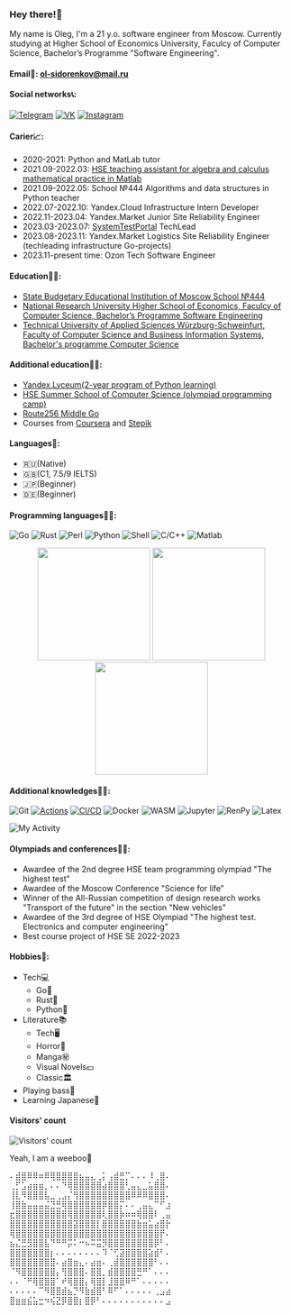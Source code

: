### Hey there!👋
My name is Oleg, I'm a 21 y.o. software engineer from Moscow.
Currently studying at Higher School of Economics University, Faculcy of Computer Science, Bachelor’s Programme "Software Engineering".

#### Email💌: ol-sidorenkov@mail.ru

#### Social networks📞:
[![Telegram](https://img.shields.io/badge/telegram-1DA1F2?logo=telegram&style=for-the-badge&logoColor=fff)](https://t.me/olegsama)
[![VK](https://img.shields.io/badge/VK-4b74a2?logo=vk&style=for-the-badge&logoColor=fff)](https://vk.com/olegsama)
[![Instagram](https://img.shields.io/badge/Instagram-fd5342?logo=instagram&style=for-the-badge&logoColor=fff)](https://www.instagram.com/olegsama)

#### Carier📈:
- 2020-2021: Python and MatLab tutor
- 2021.09-2022.03: [HSE teaching assistant for algebra and calculus mathematical practice in Matlab](https://cs.hse.ru/initiative/2021/2022-2)
- 2021.09-2022.05: School №444 Algorithms and data structures in Python teacher
- 2022.07-2022.10: Yandex.Cloud Infrastructure Intern Developer
- 2022.11-2023.04: Yandex.Market Junior Site Reliability Engineer
- 2023.03-2023.07: [SystemTestPortal](https://www.systemtestportal.org/) TechLead
- 2023.08-2023.11: Yandex.Market Logistics Site Reliability Engineer (techleading infrastructure Go-projects)
- 2023.11-present time: Ozon Tech Software Engineer

#### Education👨‍🎓:
- [State Budgetary Educational Institution of Moscow School №444](https://schv444.mskobr.ru)
- [National Research University Higher School of Economics, Faculcy of Computer Science, Bachelor’s Programme Software Engineering](https://www.hse.ru/en/ba/se)
- [Technical University of Applied Sciences Würzburg-Schweinfurt, Faculty of Computer Science and Business Information Systems, Bachelor's programme Computer Science](https://fiw.thws.de/en/)

#### Additional education👨‍🔧:
- [Yandex.Lyceum(2-year program of Python learning)](https://yandexlyceum.ru)
- [HSE Summer School of Computer Science (olympiad programming camp)](https://cs.hse.ru/csss)
- [Route256 Middle Go](https://route256.ozon.ru/go-developer)
- Courses from [Coursera](https://www.coursera.org) and [Stepik](https://stepik.org/users/153748980/certificates)

#### Languages👅:
- 🇷🇺(Native)
- 🇬🇧(C1, 7.5/9 IELTS)
- 🇯🇵(Beginner)
- 🇩🇪(Beginner)

#### Programming languages👨‍💻:
![Go](https://img.shields.io/badge/-Go-f7d3a4?style=for-the-badge&logo=go&logoColor=6cc)
![Rust](https://img.shields.io/badge/-Rust-868782?style=for-the-badge&logo=rust&logoColor=633)
![Perl](https://img.shields.io/badge/-Perl-4b5c87?style=for-the-badge&logo=Perl)
![Python](https://img.shields.io/badge/-Python-ffd541?style=for-the-badge&logo=Python)
![Shell](https://img.shields.io/badge/-Shell-273139?style=for-the-badge&logo=Bash)
![C/C++](https://img.shields.io/badge/C/C++-1c598f?style=for-the-badge&logo=cplusplus&logoColor=fff)
![Matlab](https://img.shields.io/badge/Matlab-d4291c?style=for-the-badge&logo=MatLab)

<p align="center">
  <img height="200" src="https://github-readme-stats.vercel.app/api/top-langs/?username=olegsama&langs_count=10&layout=compact"/>
  <img height="200" src="https://github-readme-stats.vercel.app/api?username=olegsama"/>
  <img height="200" src="https://github-readme-streak-stats.herokuapp.com/?user=olegsama"/>
</p>

#### Additional knowledges👨‍🏭:
![Git](https://img.shields.io/badge/-Git-e25a39?style=for-the-badge&logo=git&logoColor=fff)
[![Actions](https://img.shields.io/badge/-Actions-25292e?style=for-the-badge&logo=github&logoColor=fff)](https://github.com/olegsama)
[![CI/CD](https://img.shields.io/badge/-CI/CD-4a4e9e?style=for-the-badge&logo=gitlab&logoColor=#FC6D26)](https://gitlab.com/olegsama)
![Docker](https://img.shields.io/badge/-Docker-ebf8ff?style=for-the-badge&logo=docker)
![WASM](https://img.shields.io/badge/-WASM-80e3ff?style=for-the-badge&logo=webassembly)
![Jupyter](https://img.shields.io/badge/-Jupyter-616362?style=for-the-badge&logo=jupyter&logoColor=f63)
![RenPy](https://img.shields.io/badge/-RenPy-e7d3bf?style=for-the-badge&logo=renpy&logoColor=f66)
![Latex](https://img.shields.io/badge/-Latex-4dffff?style=for-the-badge&logo=latex&logoColor=044)

<img alt="My Activity" src="https://github-readme-activity-graph.cyclic.app/graph/?username=olegsama&theme=github-light&custom_title=olegsama%27s%20activity"/>

#### Olympiads and conferences👨‍🏫:
- Awardee of the 2nd degree HSE team programming olympiad "The highest test"
- Awardee of the Moscow Conference "Science for life”
- Winner of the All-Russian competition of design research works "Transport of the future" in the section "New vehicles"
- Awardee of the 3rd degree of HSE Olympiad "The highest test. Electronics and computer engineering”
- Best course project of HSE SE 2022-2023

#### Hobbies👾:
- Tech💻
  - Go🦫
  - Rust🦀
  - Python🐍
- Literature📚
  - Tech🖥️
  - Horror👻
  - Manga㊙️
  - Visual Novels💴
  - Classic🏛
- Playing bass🎸
- Learning Japanese🎌

#### Visitors' count
<img alt="Visitors' count" src="https://count.getloli.com/get/@olegsama?theme=gelbooru"/>

Yeah, I am a weeboo🎎

⠄⣾⣿⠿⠿⠶⠿⢿⣿⣿⣿⣿⣦⣤⣄⢀⡅⢠⣾⣛⡉⠄⠄⠄⠸⢀⣿⠄<br/>
⢀⡋⣡⣴⣶⣶⡀⠄⠄⠙⢿⣿⣿⣿⣿⣿⣴⣿⣿⣿⢃⣤⣄⣀⣥⣿⣿⠄<br/>
⢸⣇⠻⣿⣿⣿⣧⣀⢀⣠⡌⢻⣿⣿⣿⣿⣿⣿⣿⣿⣿⠿⠿⠿⣿⣿⣿⠄<br/>
⢸⣿⣷⣤⣤⣤⣬⣙⣛⢿⣿⣿⣿⣿⣿⣿⡿⣿⣿⡍⠄⠄⢀⣤⣄⠉⠋⣰<br/>
⣖⣿⣿⣿⣿⣿⣿⣿⣿⣿⢿⣿⣿⣿⣿⣿⢇⣿⣿⡷⠶⠶⢿⣿⣿⠇⢀⣤<br/>
⣿⣿⣿⣿⣿⣿⣿⣿⣿⣿⣿⣽⣿⣿⣿⡇⣿⣿⣿⣿⣿⣿⣷⣶⣥⣴⣿⡗<br/>
⢿⣿⣿⣿⣿⣿⣿⣿⣿⣿⣿⣿⣿⣿⣿⣿⣿⣿⣿⣿⣿⣿⣿⣿⣿⣿⡟⠄<br/>
⣦⣌⣛⣻⣿⣿⣧⠙⠛⠛⡭⠅⠒⠦⠭⣭⡻⣿⣿⣿⣿⣿⣿⣿⣿⡿⠃⠄<br/>
⣿⣿⣿⣿⣿⣿⣿⡆⠄⠄⠄⠄⠄⠄⠄⠄⠹⠈⢋⣽⣿⣿⣿⣿⣵⣾⠃⠄<br/>
⣿⣿⣿⣿⣿⣿⣿⣿⠄⣴⣿⣶⣄⠄⣴⣶⠄⢀⣾⣿⣿⣿⣿⣿⣿⠃⠄⠄<br/>
⠈⠻⣿⣿⣿⣿⣿⣿⡄⢻⣿⣿⣿⠄⣿⣿⡀⣾⣿⣿⣿⣿⣛⠛⠁⠄⠄⠄<br/>
⠄⠄⠈⠛⢿⣿⣿⣿⠁⠞⢿⣿⣿⡄⢿⣿⡇⣸⣿⣿⠿⠛⠁⠄⠄⠄⠄⠄<br/>
⠄⠄⠄⠄⠄⠉⠻⣿⣿⣾⣦⡙⠻⣷⣾⣿⠃⠿⠋⠁⠄⠄⠄⠄⠄⢀⣠⣴<br/>
⣿⣶⣶⣮⣥⣒⠲⢮⣝⡿⣿⣿⡆⣿⡿⠃⠄⠄⠄⠄⠄⠄⠄⠄⠄⠄⠄⣠<br/>





<!--
**olegsama/olegsama** is a ✨ _special_ ✨ repository because its `README.md` (this file) appears on your GitHub profile.

Here are some ideas to get you started:

- 🔭 I’m currently working on ...
- 🌱 I’m currently learning ...
- 👯 I’m looking to collaborate on ...
- 🤔 I’m looking for help with ...
- 💬 Ask me about ...
- 📫 How to reach me: ...
- 😄 Pronouns: ...
- ⚡ Fun fact: ...
-->
